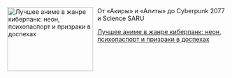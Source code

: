 <!--2025-08-06 11:59:30-->
<div class="yb">
  <div class="rss kino_teatr"><a href="https://www.kino-teatr.ru/blog/y2025/8-6/2075/" title="Лучшее аниме в жанре киберпанк: неон, психопаспорт и призраки в доспехах"><img src="https://www.kino-teatr.ru/blog/5/7/2075/poster.jpg" width="196" height="147" align="left" hspace="5" style="margin: 0px 10px 0px 5px" alt="Лучшее аниме в жанре киберпанк: неон, психопаспорт и призраки в доспехах"/></a>От «Акиры» и «Алиты» до Cyberpunk 2077 и Science SARU <p class="titl"><a href="https://www.kino-teatr.ru/blog/y2025/8-6/2075/">Лучшее аниме в жанре киберпанк: неон, психопаспорт и призраки в доспехах</a></p></div>
</div>
